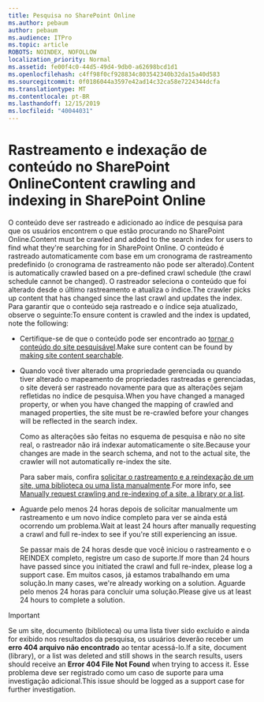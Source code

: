 ```yaml
---
title: Pesquisa no SharePoint Online
ms.author: pebaum
author: pebaum
ms.audience: ITPro
ms.topic: article
ROBOTS: NOINDEX, NOFOLLOW
localization_priority: Normal
ms.assetid: fe00f4c0-44d5-49d4-9db0-a62698bcd1d1
ms.openlocfilehash: c4ff98f0cf928834c803542340b32da15a40d583
ms.sourcegitcommit: 0f0186044a3597e42ad14c32ca58e7224344dcfa
ms.translationtype: MT
ms.contentlocale: pt-BR
ms.lasthandoff: 12/15/2019
ms.locfileid: "40044031"
---
```

# <a name="content-crawling-and-indexing-in-sharepoint-online"></a><span data-ttu-id="38f99-102">Rastreamento e indexação de conteúdo no SharePoint Online</span><span class="sxs-lookup"><span data-stu-id="38f99-102">Content crawling and indexing in SharePoint Online</span></span>

<span data-ttu-id="38f99-103">O conteúdo deve ser rastreado e adicionado ao índice de pesquisa para que os usuários encontrem o que estão procurando no SharePoint Online.</span><span class="sxs-lookup"><span data-stu-id="38f99-103">Content must be crawled and added to the search index for users to find what they're searching for in SharePoint Online.</span></span> <span data-ttu-id="38f99-104">O conteúdo é rastreado automaticamente com base em um cronograma de rastreamento predefinido (o cronograma de rastreamento não pode ser alterado).</span><span class="sxs-lookup"><span data-stu-id="38f99-104">Content is automatically crawled based on a pre-defined crawl schedule (the crawl schedule cannot be changed).</span></span> <span data-ttu-id="38f99-105">O rastreador seleciona o conteúdo que foi alterado desde o último rastreamento e atualiza o índice.</span><span class="sxs-lookup"><span data-stu-id="38f99-105">The crawler picks up content that has changed since the last crawl and updates the index.</span></span> <span data-ttu-id="38f99-106">Para garantir que o conteúdo seja rastreado e o índice seja atualizado, observe o seguinte:</span><span class="sxs-lookup"><span data-stu-id="38f99-106">To ensure content is crawled and the index is updated, note the following:</span></span>

- <span data-ttu-id="38f99-107">Certifique-se de que o conteúdo pode ser encontrado ao [tornar o conteúdo do site pesquisável](https://docs.microsoft.com/sharepoint/make-site-content-searchable).</span><span class="sxs-lookup"><span data-stu-id="38f99-107">Make sure content can be found by [making site content searchable](https://docs.microsoft.com/sharepoint/make-site-content-searchable).</span></span>

- <span data-ttu-id="38f99-108">Quando você tiver alterado uma propriedade gerenciada ou quando tiver alterado o mapeamento de propriedades rastreadas e gerenciadas, o site deverá ser rastreado novamente para que as alterações sejam refletidas no índice de pesquisa.</span><span class="sxs-lookup"><span data-stu-id="38f99-108">When you have changed a managed property, or when you have changed the mapping of crawled and managed properties, the site must be re-crawled before your changes will be reflected in the search index.</span></span> 

    <span data-ttu-id="38f99-109">Como as alterações são feitas no esquema de pesquisa e não no site real, o rastreador não irá indexar automaticamente o site.</span><span class="sxs-lookup"><span data-stu-id="38f99-109">Because your changes are made in the search schema, and not to the actual site, the crawler will not automatically re-index the site.</span></span> 

    <span data-ttu-id="38f99-110">Para saber mais, confira [solicitar o rastreamento e a reindexação de um site, uma biblioteca ou uma lista manualmente](https://docs.microsoft.com/sharepoint/crawl-site-conten).</span><span class="sxs-lookup"><span data-stu-id="38f99-110">For more info, see [Manually request crawling and re-indexing of a site, a library or a list](https://docs.microsoft.com/sharepoint/crawl-site-conten).</span></span>

- <span data-ttu-id="38f99-111">Aguarde pelo menos 24 horas depois de solicitar manualmente um rastreamento e um novo índice completo para ver se ainda está ocorrendo um problema.</span><span class="sxs-lookup"><span data-stu-id="38f99-111">Wait at least 24 hours after manually requesting a crawl and full re-index to see if you're still experiencing an issue.</span></span> 

    <span data-ttu-id="38f99-112">Se passar mais de 24 horas desde que você iniciou o rastreamento e o REINDEX completo, registre um caso de suporte.</span><span class="sxs-lookup"><span data-stu-id="38f99-112">If more than 24 hours have passed since you initiated the crawl and full re-index, please log a support case.</span></span> <span data-ttu-id="38f99-113">Em muitos casos, já estamos trabalhando em uma solução.</span><span class="sxs-lookup"><span data-stu-id="38f99-113">In many cases, we're already working on a solution.</span></span> <span data-ttu-id="38f99-114">Aguarde pelo menos 24 horas para concluir uma solução.</span><span class="sxs-lookup"><span data-stu-id="38f99-114">Please give us at least 24 hours to complete a solution.</span></span>

> [!IMPORTANT]
> <span data-ttu-id="38f99-115">Se um site, documento (biblioteca) ou uma lista tiver sido excluído e ainda for exibido nos resultados da pesquisa, os usuários deverão receber um **erro 404 arquivo não encontrado** ao tentar acessá-lo.</span><span class="sxs-lookup"><span data-stu-id="38f99-115">If a site, document (library), or a list was deleted and still shows in the search results, users should receive an **Error 404 File Not Found** when trying to access it.</span></span> <span data-ttu-id="38f99-116">Esse problema deve ser registrado como um caso de suporte para uma investigação adicional.</span><span class="sxs-lookup"><span data-stu-id="38f99-116">This issue should be logged as a support case for further investigation.</span></span> 



